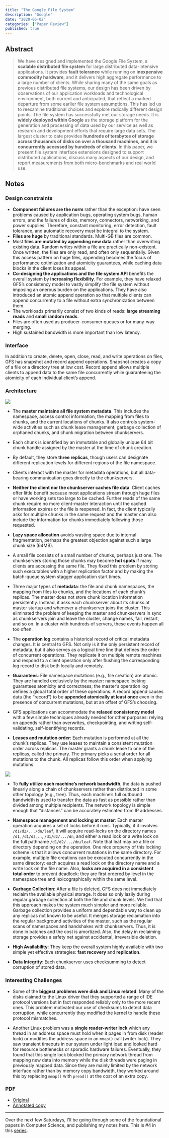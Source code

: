 ```yaml
---
title: "The Google File System"
description: "Google"
date: "2020-05-02"
categories: ["Paper Review"]
published: true
---
```


## Abstract

> We have designed and implemented the Google File System, a **scalable distributed file system** for large distributed data-intensive applications. It provides **fault tolerance** while running on **inexpensive commodity hardware**, and it delivers high aggregate performance to a large number of clients. While sharing many of the same goals as previous distributed file systems, our design has been driven by observations of our application workloads and technological environment, both current and anticipated, that reflect a marked departure from some earlier file system assumptions. This has led us to reexamine traditional choices and explore radically different design points. The file system has successfully met our storage needs. It is **widely deployed within Google** as the storage platform for the generation and processing of data used by our service as well as research and development efforts that require large data sets. The largest cluster to date provides **hundreds of terabytes of storage across thousands of disks on over a thousand machines, and it is concurrently accessed by hundreds of clients**. In this paper, we present file system interface extensions designed to support distributed applications, discuss many aspects of our design, and report measurements from both micro-benchmarks and real world use.

## Notes

### Design constraints

- **Component failures are the norm** rather than the exception: have seen problems caused by application bugs, operating system bugs, human errors, and the failures of disks, memory, connectors, networking, and power supplies. Therefore, constant monitoring, error detection, fault tolerance, and automatic recovery must be integral to the system.
- **Files are huge** by traditional standards. Multi-GB files are common.
- Most **files are mutated by appending new data** rather than overwriting existing data. Random writes within a file are practically non-existent. Once written, the files are only read, and often only sequentially. Given this access pattern on huge files, appending becomes the focus of performance optimization and atomicity guarantees, while caching data blocks in the client loses its appeal.
- **Co-designing the applications and the file system API** benefits the overall system by **increasing flexibility**. For example, they have relaxed GFS’s consistency model to vastly simplify the file system without imposing an onerous burden on the applications. They have also introduced an atomic append operation so that multiple clients can append concurrently to a file without extra synchronization between them.
- The workloads primarily consist of two kinds of reads: **large streaming reads** and **small random reads**.
- Files are often used as producer-consumer queues or for many-way merging.
- High sustained bandwidth is more important than low latency.

### Interface

In addition to create, delete, open, close, read, and write operations on files, GFS has snapshot and record append operations. Snapshot creates a copy of a file or a directory tree at low cost. Record append allows multiple clients to append data to the same file concurrently while guaranteeing the atomicity of each individual client’s append.

### Architecture

![](/assets/blog/google-file-system/gfs-architecture.png)

- The **master maintains all file system metadata**. This includes the namespace, access control information, the mapping from files to chunks, and the current locations of chunks. It also controls system-wide activities such as chunk lease management, garbage collection of orphaned chunks, and chunk migration between chunkservers.

- Each chunk is identified by an immutable and globally unique 64 bit chunk handle assigned by the master at the time of chunk creation.

- By default, they store **three replicas**, though users can designate different replication levels for different regions of the file namespace.

- Clients interact with the master for metadata operations, but all data-bearing communication goes directly to the chunkservers.

- **Neither the client nor the chunkserver caches file data**. Client caches offer little benefit because most applications stream through huge files or have working sets too large to be cached. Further reads of the same chunk require no more client-master interaction until the cached information expires or the file is reopened. In fact, the client typically asks for multiple chunks in the same request and the master can also include the information for chunks immediately following those requested.

- **Lazy space allocation** avoids wasting space due to internal fragmentation, perhaps the greatest objection against such a large chunk size (64MB).

- A small file consists of a small number of chunks, perhaps just one. The chunkservers storing those chunks may become **hot spots** if many clients are accessing the same file. They fixed this problem by storing such executables with a higher replication factor and by making the batch-queue system stagger application start times.

- Three major types of **metadata**: the file and chunk namespaces, the mapping from files to chunks, and the locations of each chunk’s replicas. The master does not store chunk location information persistently. Instead, it asks each chunkserver about its chunks at master startup and whenever a chunkserver joins the cluster. This eliminated the problem of keeping the master and chunkservers in sync as chunkservers join and leave the cluster, change names, fail, restart, and so on. In a cluster with hundreds of servers, these events happen all too often.

- The **operation log** contains a historical record of critical metadata changes. It is central to GFS. Not only is it the only persistent record of metadata, but it also serves as a logical time line that defines the order of concurrent operations. They replicate it on multiple remote machines and respond to a client operation only after flushing the corresponding log record to disk both locally and remotely.

- **Guarantees**: File namespace mutations (e.g., file creation) are atomic. They are handled exclusively by the master: namespace locking guarantees atomicity and correctness; the master’s operation log defines a global total order of these operations. A record append causes data (the “record”) to be **appended atomically at least once** even in the presence of concurrent mutations, but at an offset of GFS’s choosing.

- GFS applications can accommodate the **relaxed consistency model** with a few simple techniques already needed for other purposes: relying on appends rather than overwrites, checkpointing, and writing self-validating, self-identifying records.

- **Leases and mutation order**: Each mutation is performed at all the chunk’s replicas. They use leases to maintain a consistent mutation order across replicas. The master grants a chunk lease to one of the replicas, called the primary. The primary picks a serial order for all mutations to the chunk. All replicas follow this order when applying mutations.

![](/assets/blog/google-file-system/gfs-data-flow.png)

- To **fully utilize each machine’s network bandwidth**, the data is pushed linearly along a chain of chunkservers rather than distributed in some other topology (e.g., tree). Thus, each machine’s full outbound bandwidth is used to transfer the data as fast as possible rather than divided among multiple recipients. The network topology is simple enough that “distances” can be accurately estimated from IP addresses.

- **Namespace management and locking at master**: Each master operation acquires a set of locks before it runs. Typically, if it involves `/d1/d2/.../dn/leaf`, it will acquire read-locks on the directory names `/d1`, `/d1/d2`, ..., `/d1/d2/.../dn`, and either a read lock or a write lock on the full pathname `/d1/d2/.../dn/leaf`. Note that leaf may be a file or directory depending on the operation. One nice property of this locking scheme is that it allows concurrent mutations in the same directory. For example, multiple file creations can be executed concurrently in the same directory: each acquires a read lock on the directory name and a write lock on the file name. Also, **locks are acquired in a consistent total order** to prevent deadlock: they are first ordered by level in the namespace tree and lexicographically within the same level.

- **Garbage Collection**: After a file is deleted, GFS does not immediately reclaim the available physical storage. It does so only lazily during regular garbage collection at both the file and chunk levels. We find that this approach makes the system much simpler and more reliable. Garbage collection provides a uniform and dependable way to clean up any replicas not known to be useful. It merges storage reclamation into the regular background activities of the master, such as the regular scans of namespaces and handshakes with chunkservers. Thus, it is done in batches and the cost is amortized. Also, the delay in reclaiming storage provides a safety net against accidental, irreversible deletion.

- **High Availability**: They keep the overall system highly available with two simple yet effective strategies: **fast recovery** and **replication**.

- **Data Integrity**: Each chunkserver uses checksumming to detect corruption of stored data.

### Interesting Challenges

- Some of the **biggest problems were disk and Linux related**. Many of the disks claimed to the Linux driver that they supported a range of IDE protocol versions but in fact responded reliably only to the more recent ones. This problem motivated our use of checksums to detect data corruption, while concurrently they modified the kernel to handle these protocol mismatches.

- Another Linux problem was a **single reader-writer lock** which any thread in an address space must hold when it pages in from disk (reader lock) or modifies the address space in an `mmap()` call (writer lock). They saw transient timeouts in our system under light load and looked hard for resource bottlenecks or sporadic hardware failures. Eventually, they found that this single lock blocked the primary network thread from mapping new data into memory while the disk threads were paging in previously mapped data. Since they are mainly limited by the network interface rather than by memory copy bandwidth, they worked around this by replacing `mmap()` with `pread()` at the cost of an extra copy.

### PDF

- [Original](https://static.googleusercontent.com/media/research.google.com/en//archive/gfs-sosp2003.pdf)
- [Annotated copy](/assets/blog/google-file-system/gfs-annotated.pdf)

---

Over the next few Saturdays, I'll be going through some of the foundational papers in Computer Science, and publishing my notes here. This is #4 in this [series](https://anantjain.dev/#paper-reviews).
